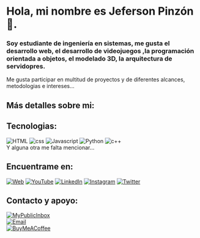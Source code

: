 #  Hola, mi nombre es Jeferson Pinzón 👋. 
### Soy estudiante de ingeniería en sistemas, me gusta el desarrollo web, el desarrollo de videojuegos ,la programación orientada a objetos, el modelado 3D, la arquitectura de servidopres.

Me gusta participar en multitud de proyectos y de diferentes alcances, metodologias e intereses...

## Más detalles sobre mi:



## Tecnologias:
![HTML](https://img.shields.io/badge/HTML5-FF8000?style=for-the-badge&logo=html5&logoColor=white&labelColor=101010)
![css](https://img.shields.io/badge/CSS-0095D5?style=for-the-badge&logo=css3&logoColor=white&labelColor=101010)
![Javascript](https://img.shields.io/badge/Java_Script-0095D5?style=for-the-badge&logo=javascript&logoColor=white&labelColor=101010)
![Python](https://img.shields.io/badge/PYTHON-0095D5?style=for-the-badge&logo=python&logoColor=white&labelColor=101010)
![c++](https://img.shields.io/badge/C++-0095D5?style=for-the-badge&logo=cplusplus&logoColor=white&labelColor=101010)</br>
Y alguna otra me falta mencionar...

## Encuentrame en:

[![Web](https://img.shields.io/badge/Mi_Sitio_Web-Proximamente-14a1f0?style=for-the-badge&logo=wordpress&logoColor=white&labelColor=101010)](https://GOOGLE.com)
[![YouTube](https://img.shields.io/badge/YouTube-S4LPICON-FF0000?style=for-the-badge&logo=youtube&logoColor=white&labelColor=101010)]([https://devexperto.com/youtube](https://www.youtube.com/channel/UCKpGqA0vn_un_0v1lh4hGag))
[![LinkedIn](https://img.shields.io/badge/LinkedIn-Jeferson_Pinzon-0077B5?style=for-the-badge&logo=linkedin&logoColor=white&labelColor=101010)]([https://devexperto.com/linkedin](https://www.linkedin.com/in/jeferson-pinzon-799b99272/))
[![Instagram](https://img.shields.io/badge/Instagram-@jeferson.pinz-E4405F?style=for-the-badge&logo=instagram&logoColor=white&labelColor=101010)](https:instagram/jeferson.pinz)
[![Twitter](https://img.shields.io/badge/Twitter-@S4LPICON-1DA1F2?style=for-the-badge&logo=twitter&logoColor=white&labelColor=101010)](https://twitter.com/S4LPICON)


## Contacto y apoyo:

[![MyPublicInbox](https://img.shields.io/badge/Contacto_Publico-Proximamnete-orange?style=for-the-badge&logo=Microsoft+Outlook&logoColor=white&labelColor=101010)]()
</br>
[![Email](https://img.shields.io/badge/contacto.s4lpicon@gmail.com-email_personal-D14836?style=for-the-badge&logo=gmail&logoColor=white&labelColor=101010)](mailto:contacto.s4lpicon@gmail.com)
</br>
[![BuyMeACoffee](https://img.shields.io/badge/Cómprame_un_Café-apoya_mi_aprendizaje-FFDD00?style=for-the-badge&logo=buy-me-a-coffee&logoColor=white&labelColor=101010)]([https://www.buymeacoffee.com/mouredev](https://www.buymeacoffee.com/jeffersonp7))
